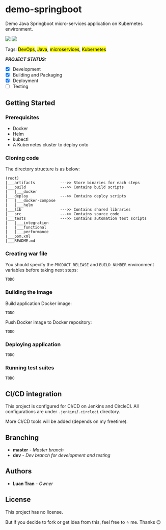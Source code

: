 # demo-springboot
Demo Java Springboot micro-services application on Kubernetes environment.

![](https://img.shields.io/badge/Environment-Kubernetes-blue)
[![](https://img.shields.io/badge/Owner-minhluantran017-darkviolet)](mailto:minhluantran017@gmail.com)

Tags: <mark>DevOps</mark>, <mark>Java</mark>, <mark>microservices</mark>, <mark>Kubernetes</mark>

***PROJECT STATUS:***

- [x] Development
- [x] Building and Packaging
- [x] Deployment
- [ ] Testing

## Getting Started

### Prerequisites

* Docker
* Helm
* kubectl
* A Kubernetes cluster to deploy onto

### Cloning code

The directory structure is as below:
```
(root)
|___artifacts           --->> Store binaries for each steps
|___build               --->> Contains build scripts
|   |___docker
|___deploy              --->> Contains deploy scripts
|   |___docker-compose
|   |___helm
|___lib                 --->> Contains shared libraries
|___src                 --->> Contains source code
|___tests               --->> Contains automation test scripts
|   |___integration
|   |___functional
|   |___performance
|___pom.xml
|___README.md
```

### Creating war file

You should specify the `PRODUCT_RELEASE` and `BUILD_NUMBER` environment variables 
before taking next steps:

`TODO`

### Building the image

Build application Docker image:

`TODO`

Push Docker image to Docker repository:

`TODO`

### Deploying application


`TODO`

### Running test suites

`TODO`

## CI/CD integration

This project is configured for CI/CD on Jenkins and CircleCI.
All configurations are under `.jenkins`/`.circleci` directory.

More CI/CD tools will be added (depends on my freetime).

## Branching

* **master** - *Master branch*
* **dev** - *Dev branch for development and testing*

## Authors

* **Luan Tran** - *Owner*

## License

This project has no license.

But if you decide to fork or get idea from this, feel free to :star: me. Thanks :wink:
